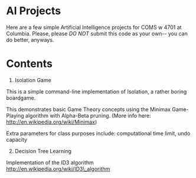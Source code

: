 AI Projects
===========

Here are a few simple Artificial Intelligence projects for COMS w 4701 at Columbia.
Please, please *DO NOT* submit this code as your own-- you can do better, anyways.

Contents
========

1. Isolation Game

This is a simple command-line implementation of Isolation, a rather boring boardgame.

This demonstrates basic Game Theory concepts using the Minimax Game-Playing algorithm with Alpha-Beta pruning. (More info here: http://en.wikipedia.org/wiki/Minimax)

Extra parameters for class purposes include: computational time limit, undo capacity

2. Decision Tree Learning

Implementation of the ID3 algorithm http://en.wikipedia.org/wiki/ID3\_algorithm

